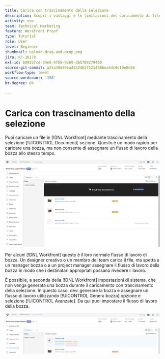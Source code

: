 ```yaml
---
title: Carica con trascinamento della selezione
description: Scopri i vantaggi e le limitazioni del caricamento di file in [!DNL  Workfront] mediante trascinamento.
activity: use
team: Technical Marketing
feature: Workfront Proof
type: Tutorial
role: User
level: Beginner
thumbnail: upload-drag-and-drop.png
jira: KT-10178
exl-id: b092b7cd-34e0-4fb5-9c69-db5709279460
source-git-commit: a25a49e59ca483246271214886ea4dc9c10e8d66
workflow-type: tm+mt
source-wordcount: '198'
ht-degree: 0%

---
```


# Carica con trascinamento della selezione

Puoi caricare un file in [!DNL Workfront] mediante trascinamento della selezione [!UICONTROL Documenti] sezione. Questo è un modo rapido per caricare una bozza, ma non consente di assegnare un flusso di lavoro della bozza allo stesso tempo.

![Un&#39;immagine del [!UICONTROL Documenti] area in un [!DNL  Workfront] progetto con il cursore che passa sopra l&#39;elenco dei documenti e [!UICONTROL Trascinare i documenti qui] messaggio visibile.](assets/drag-and-drop-1.png)

Per alcuni [!DNL Workfront] questo è il loro normale flusso di lavoro di bozza. Un designer creativo o un membro del team carica il file, ma spetta a un manager bozza o a un project manager assegnare il flusso di lavoro della bozza in modo che i destinatari appropriati possano rivedere il lavoro.

È possibile, a seconda della [!DNL Workfront] impostazioni di sistema, che non venga generata una bozza durante il caricamento con trascinamento della selezione. In questo caso, devi generare la bozza e assegnare un flusso di lavoro utilizzando [!UICONTROL Genera bozza] opzione e selezione [!UICONTROL Avanzate]. Da qui puoi impostare il flusso di lavoro della bozza.

![Un&#39;immagine del [!UICONTROL Documenti] area in un [!DNL  Workfront] progetto con [!UICONTROL Genera bozza] evidenziato.](assets/drag-and-drop-2.png)
